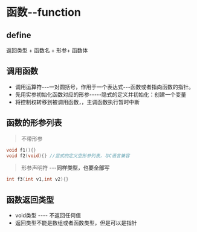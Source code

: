 # 函数--function

## define 
返回类型 + 函数名 + 形参+ 函数体

## 调用函数

* 调用运算符---一对圆括号，作用于一个表达式---函数或者指向函数的指针。
* 先用实参初始化函数对应的形参-----隐式的定义并初始化：创建一个变量
* 将控制权转移到被调用函数，，主调函数执行暂时中断

## 函数的形参列表

> 不带形参



```cpp
void f1(){}
void f2(void){} //显式的定义空形参列表，与C语言兼容
```

> 形参声明符 ---**同样类型，也要全部写**


```cpp
int f3(int v1,int v2){}
```

## 函数返回类型

* void类型 ---- 不返回任何值
* 返回类型不能是数组或者函数类型，但是可以是指针
